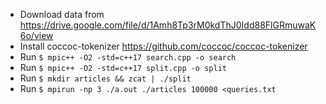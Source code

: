 - Download data from https://drive.google.com/file/d/1Amh8Tp3rM0kdThJ0Idd88FlGRmuwaK6o/view
- Install coccoc-tokenizer https://github.com/coccoc/coccoc-tokenizer
- Run `$ mpic++ -O2 -std=c++17 search.cpp -o search`
- Run `$ mpic++ -O2 -std=c++17 split.cpp -o split`
- Run `$ mkdir articles && zcat | ./split `
- Run `$ mpirun -np 3 ./a.out ./articles 100000 <queries.txt`
